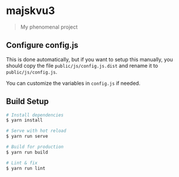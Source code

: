 # majskvu3

> My phenomenal project

## Configure config.js

This is done automatically, but if you want to setup this manually, you should copy the file `public/js/config.js.dist` and rename it to `public/js/config.js`.

You can customize the variables in `config.js` if needed.

## Build Setup

``` bash
# Install dependencies
$ yarn install

# Serve with hot reload
$ yarn run serve

# Build for production
$ yarn run build

# Lint & fix
$ yarn run lint
```
